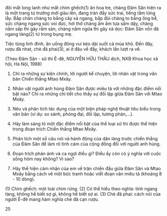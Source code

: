 đôi mắt long lanh như mắt chim ghếch(1) ăn hoa tre, chàng Đăm Săn hiện ra là một trang tú trưởng mới giàu lên, đang tràn đầy sức trai, tiếng tằm lừng lẫy. Bắp chân chàng to bằng cây xà ngang, bắp đùi chàng to bằng ống bễ, sức chàng ngang sức voi đực, hơi thở chàng ầm ầm tựa sấm dậy, chàng nằm sấp thì gãy rầm sàn, chàng nằm ngửa thì gãy xà dọc: Đăm Săn vốn đã ngang tàng(2) từ trong bụng mẹ.

Tiệc tùng linh đình, ăn uống đông vui kéo dài suốt cả mùa khô. Đến đây, rượu đã nhat, chè đã phai(3), ai ở đâu về đấy, khách lần lượt ra về.

(Theo Đăm Săn - sử thi Ê-đê, NGUYỄN HỮU THÂU dịch,
NXB Khoa học xã hội, Hà Nội, 1988)

1. Chỉ ra những sự kiện chính, lời người kể chuyện, lời nhân vật trong văn bản Chiến thắng Mtao Mxây.

2. Nhân vật người anh hùng Đăm Săn được miêu tả với những đặc điểm nổi bật nào? Chỉ ra những chi tiết cho thấy sự đối lập giữa Đăm Săn với Mtao Mxây.

3. Nêu và phân tích tác dụng của một biện pháp nghệ thuật tiêu biểu trong văn bản (ví dụ: so sánh, phóng đại, đối lập, tương phản,...).

4. Hãy làm sáng tỏ một đặc điểm nổi bật của thể loại sử thi được thể hiện trong đoạn trích Chiến thắng Mtao Mxây.

5. Phân tích một số câu nói và hành động của dân làng trước chiến thắng của Đăm Săn để làm rõ tình cảm của cộng đồng đối với người anh hùng.

6. Đoạn trích phản ánh và ca ngợi điều gì? Điều ấy còn có ý nghĩa với cuộc sống hôm nay không? Vì sao?

7. Hãy thể hiện cảm nhận của em về trận chiến đấu giữa Đăm Săn và Mtao Mxây bằng cách vẽ một bức tranh hoặc viết đoạn văn miêu tả (khoảng 8 - 10 dòng).

(1) Chim ghếch: một loài chim rừng.
(2) Có thể hiểu theo nghĩa: tính ngang tàng, không hề biết sợ gì, không hề biết sợ ai.
(3) Chè đã phai: cách nói của người Ê-đê mang hàm nghĩa chè đã cạn rượu.

25